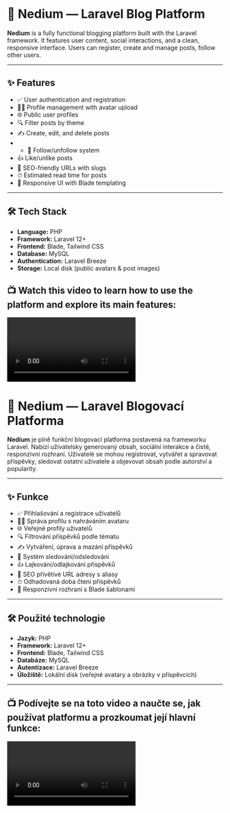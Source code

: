 # 📝 Nedium — Laravel Blog Platform

**Nedium** is a fully functional blogging platform built with the Laravel framework. It features user content, social interactions, and a clean, responsive interface. Users can register, create and manage posts, follow other users.

---

## ✨ Features

* ✅ User authentication and registration
* 🧑‍🎨 Profile management with avatar upload
* 🌐 Public user profiles
* 🔍 Filter posts by theme
* ✍️ Create, edit, and delete posts
* * 🔁 Follow/unfollow system
* 👍 Like/unlike posts
* 🔗 SEO-friendly URLs with slugs
* ⏱ Estimated read time for posts
* 📱 Responsive UI with Blade templating

---

## 🛠 Tech Stack

* **Language:** PHP
* **Framework:** Laravel 12+
* **Frontend:** Blade, Tailwind CSS
* **Database:** MySQL
* **Authentication:** Laravel Breeze
* **Storage:** Local disk (public avatars & post images)


## 📺 Watch this video to learn how to use the platform and explore its main features:
![](UseCase.mp4)


# 📝 Nedium — Laravel Blogovací Platforma

**Nedium** je plně funkční blogovací platforma postavená na frameworku Laravel. Nabízí uživatelsky generovaný obsah, sociální interakce a čisté, responzivní rozhraní. Uživatelé se mohou registrovat, vytvářet a spravovat příspěvky, sledovat ostatní uživatele a objevovat obsah podle autorství a popularity.

---

## ✨ Funkce

* ✅ Přihlašování a registrace uživatelů
* 🧑‍🎨 Správa profilu s nahráváním avataru
* 🌐 Veřejné profily uživatelů
* 🔍 Filtrování příspěvků podle tématu
* ✍️ Vytváření, úprava a mazání příspěvků
* 🔁 Systém sledování/odsledování
* 👍 Lajkování/odlajkování příspěvků
* 🔗 SEO přívětivé URL adresy s aliasy
* ⏱ Odhadovaná doba čtení příspěvků
* 📱 Responzivní rozhraní s Blade šablonami

---

## 🛠 Použité technologie

* **Jazyk:** PHP
* **Framework:** Laravel 12+
* **Frontend:** Blade, Tailwind CSS
* **Databáze:** MySQL
* **Autentizace:** Laravel Breeze
* **Úložiště:** Lokální disk (veřejné avatary a obrázky v příspěvcích)

---

## 📺 Podívejte se na toto video a naučte se, jak používat platformu a prozkoumat její hlavní funkce:
![](UseCase.mp4)
